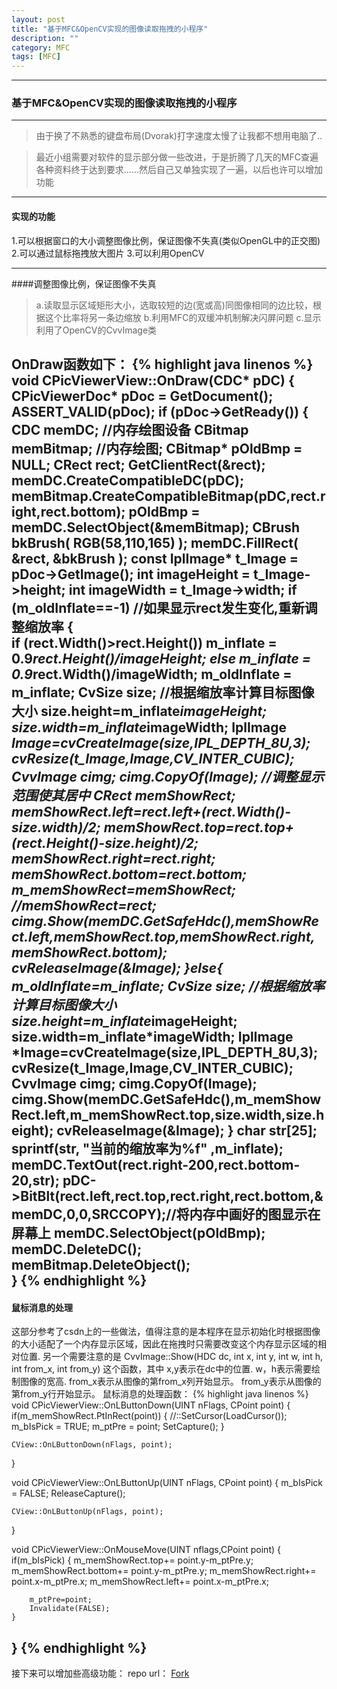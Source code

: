 ```yaml
---
layout: post
title: "基于MFC&OpenCV实现的图像读取拖拽的小程序"
description: ""
category: MFC
tags: [MFC]
---
```


---
### 基于MFC&OpenCV实现的图像读取拖拽的小程序
---
> 由于换了不熟悉的键盘布局(Dvorak)打字速度太慢了让我都不想用电脑了..             

> 最近小组需要对软件的显示部分做一些改进，于是折腾了几天的MFC查遍各种资料终于达到要求……然后自己又单独实现了一遍，以后也许可以增加功能  

----
#### 实现的功能
1.可以根据窗口的大小调整图像比例，保证图像不失真(类似OpenGL中的正交图)
2.可以通过鼠标拖拽放大图片
3.可以利用OpenCV

----

####调整图像比例，保证图像不失真

> a.读取显示区域矩形大小，选取较短的边(宽或高)同图像相同的边比较，根据这个比率将另一条边缩放
> b.利用MFC的双缓冲机制解决闪屏问题
> c.显示利用了OpenCV的CvvImage类

OnDraw函数如下：
{% highlight java linenos %}
void CPicViewerView::OnDraw(CDC* pDC)
{
	CPicViewerDoc* pDoc = GetDocument();
	ASSERT_VALID(pDoc);
	if (pDoc->GetReady())
	{
		CDC memDC;      //内存绘图设备
		CBitmap memBitmap;    //内存绘图;
		CBitmap* pOldBmp = NULL;
		CRect rect;
		GetClientRect(&rect);
		memDC.CreateCompatibleDC(pDC);
		memBitmap.CreateCompatibleBitmap(pDC,rect.right,rect.bottom);
		pOldBmp = memDC.SelectObject(&memBitmap);
		CBrush bkBrush( RGB(58,110,165) );
		memDC.FillRect( &rect, &bkBrush );
		const IplImage* t_Image = pDoc->GetImage();
		int imageHeight = t_Image->height;
 		int imageWidth = t_Image->width;
 		if (m_oldInflate==-1) //如果显示rect发生变化,重新调整缩放率
  		{ 		
			if (rect.Width()>rect.Height())	
				m_inflate = 0.9*rect.Height()/imageHeight;
			else
				m_inflate = 0.9*rect.Width()/imageWidth;
			m_oldInflate = m_inflate;
			CvSize size; //根据缩放率计算目标图像大小
			size.height=m_inflate*imageHeight;
			size.width=m_inflate*imageWidth;
			IplImage *Image=cvCreateImage(size,IPL_DEPTH_8U,3);
			cvResize(t_Image,Image,CV_INTER_CUBIC);
			CvvImage cimg;
			cimg.CopyOf(Image);
			//调整显示范围使其居中
			CRect memShowRect;
			memShowRect.left=rect.left+(rect.Width()-size.width)/2;
			memShowRect.top=rect.top+(rect.Height()-size.height)/2;
			memShowRect.right=rect.right;
			memShowRect.bottom=rect.bottom;
			m_memShowRect=memShowRect;
			//memShowRect=rect;
			cimg.Show(memDC.GetSafeHdc(),memShowRect.left,memShowRect.top,memShowRect.right,memShowRect.bottom);
			cvReleaseImage(&Image);
		}else{
				m_oldInflate=m_inflate;
				CvSize size; //根据缩放率计算目标图像大小
				size.height=m_inflate*imageHeight;
				size.width=m_inflate*imageWidth;
				IplImage *Image=cvCreateImage(size,IPL_DEPTH_8U,3);
				cvResize(t_Image,Image,CV_INTER_CUBIC);
				CvvImage cimg;
				cimg.CopyOf(Image);
				cimg.Show(memDC.GetSafeHdc(),m_memShowRect.left,m_memShowRect.top,size.width,size.height);
				cvReleaseImage(&Image);
		}
			char str[25];
			sprintf(str, "当前的缩放率为%f" ,m_inflate);
			memDC.TextOut(rect.right-200,rect.bottom-20,str);
			pDC->BitBlt(rect.left,rect.top,rect.right,rect.bottom,&memDC,0,0,SRCCOPY);//将内存中画好的图显示在屏幕上
			memDC.SelectObject(pOldBmp);
			memDC.DeleteDC();						
			memBitmap.DeleteObject();	
	}
{% endhighlight %}
----
#### 鼠标消息的处理

这部分参考了csdn上的一些做法，值得注意的是本程序在显示初始化时根据图像的大小适配了一个内存显示区域，因此在拖拽时只需要改变这个内存显示区域的相对位置.
另一个需要注意的是 CvvImage::Show(HDC dc, int x, int y, int w, int h, int from_x, int from_y) 这个函数，其中 x,y表示在dc中的位置. w，h表示需要绘制图像的宽高. from_x表示从图像的第from_x列开始显示。  from_y表示从图像的第from_y行开始显示。
鼠标消息的处理函数：
{% highlight java linenos %}
void CPicViewerView::OnLButtonDown(UINT nFlags, CPoint point)
{
    if(m_memShowRect.PtInRect(point))
    {
		//::SetCursor(LoadCursor());
        m_bIsPick    = TRUE;
        m_ptPre        = point;
        SetCapture();
    }
	
    CView::OnLButtonDown(nFlags, point);
}

void CPicViewerView::OnLButtonUp(UINT nFlags, CPoint point)
{
    m_bIsPick = FALSE;
    ReleaseCapture();
	
    CView::OnLButtonUp(nFlags, point);
}

void CPicViewerView::OnMouseMove(UINT nflags,CPoint point)
{
    if(m_bIsPick)
    {
        m_memShowRect.top+= point.y-m_ptPre.y;
        m_memShowRect.bottom+= point.y-m_ptPre.y;
        m_memShowRect.right+= point.x-m_ptPre.x;
        m_memShowRect.left+= point.x-m_ptPre.x;
		
        m_ptPre=point;
        Invalidate(FALSE);
    }
}
{% endhighlight %}
----
接下来可以增加些高级功能： repo url：
[Fork](https://github.com/SureD/PictureViewer)